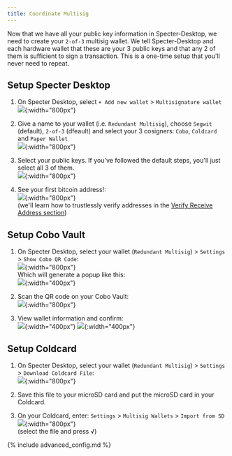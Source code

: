 ```yaml
---
title: Coordinate Multisig
---
```


Now that we have all your public key information in Specter-Desktop, we need to create your `2-of-3` multisig wallet.
We tell Specter-Desktop and each hardware wallet that these are your 3 public keys and that any 2 of them is sufficient to sign a transaction.
This is a one-time setup that you'll never need to repeat.

## Setup Specter Desktop

1. On Specter Desktop, select `+ Add new wallet` > `Multisignature wallet` 
![](/assets/img/coordinate-multisig-specter-desktop-add-wallet.png){:width="800px"}

2. Give a name to your wallet (i.e. `Redundant Multisig`), choose `Segwit` (default), `2-of-3` (dfeault) and select your 3 cosigners: `Cobo`, `Coldcard` and `Paper Wallet`  
![](/assets/img/coordinate-multisig-specter-desktop-quorum.png){:width="800px"}

3. Select your public keys. If you've followed the default steps, you'll just select all 3 of them.  
![](/assets/img/coordinate-multisig-specter-desktop-keys.png){:width="800px"}

4. See your first bitcoin address!:   
![](/assets/img/verify-address-specter-desktop.png){:width="800px"}  
(we'll learn how to trustlessly verify addresses in the [Verify Receive Address section](/verify-receive-address/))

## Setup Cobo Vault
1. On Specter Desktop, select your wallet (`Redundant Multisig`) > `Settings` > `Show Cobo QR Code`:  
![](/assets/img/coordinate-multisig-specter-desktop-export-cobo.png){:width="800px"}  
Which will generate a popup like this:  
![](/assets/img/coordinate-multisig-specter-desktop-export-cobo-qr.png){:width="400px"}

2. Scan the QR code on your Cobo Vault:  
![](/assets/img/coordinate-multisig-specter-desktop-import-cobo-qr.png){:width="800px"}

3. View wallet information and confirm:    
![](/assets/img/coordinate-multisig-specter-desktop-cobo-imported.jpeg){:width="400px"}
![](/assets/img/coordinate-multisig-view-policy-onsetup-cobo.jpeg){:width="400px"}

## Setup Coldcard
1. On Specter Desktop, select your wallet (`Redundant Multisig`) > `Settings` > `Download Coldcard File`:  
![](/assets/img/coordinate-multisig-specter-desktop-export-coldcard.png){:width="800px"}

2. Save this file to your microSD card and put the microSD card in your Coldcard.  

3. On your Coldcard, enter: `Settings` > `Multisig Wallets` > `Import from SD`  
![](/assets/img/coordinate-multisig-coldcard-create-airgapped.png){:width="800px"}  
(select the file and press √)

{% include advanced_config.md %}
